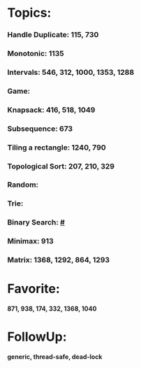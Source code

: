 # Topics:

### Handle Duplicate: 115, 730
### Monotonic: 1135
### Intervals: 546, 312, 1000, 1353, 1288
### Game:
### Knapsack: 416, 518, 1049
### Subsequence: 673
### Tiling a rectangle: 1240, 790
### Topological Sort: 207, 210, 329
### Random:
### Trie:
### Binary Search: [#](https://leetcode.com/discuss/interview-question/313216/)
### Minimax: 913
### Matrix: 1368, 1292, 864, 1293

# Favorite: 

#### 871, 938, 174, 332, 1368, 1040

# FollowUp:

#### generic, thread-safe, dead-lock

